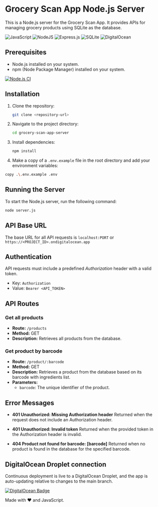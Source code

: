 # Grocery Scan App Node.js Server

This is a Node.js server for the Grocery Scan App. It provides APIs for managing grocery products using SQLite as the database.

![JavaScript](https://img.shields.io/badge/javascript-%23323330.svg?style=for-the-badge&logo=javascript&logoColor=%23F7DF1E) ![NodeJS](https://img.shields.io/badge/node.js-6DA55F?style=for-the-badge&logo=node.js&logoColor=white) ![Express.js](https://img.shields.io/badge/express.js-%23404d59.svg?style=for-the-badge&logo=express&logoColor=%2361DAFB) ![SQLite](https://img.shields.io/badge/sqlite-%2307405e.svg?style=for-the-badge&logo=sqlite&logoColor=white) ![DigitalOcean](https://img.shields.io/badge/DigitalOcean-%230167ff.svg?style=for-the-badge&logo=digitalOcean&logoColor=white)

## Prerequisites

- Node.js installed on your system.
- npm (Node Package Manager) installed on your system.

[![Node.js CI](https://github.com/adamdienes/grocery_app_server/actions/workflows/node.js.yml/badge.svg)](https://github.com/adamdienes/grocery_app_server/actions/workflows/node.js.yml)

## Installation

1. Clone the repository:

   ```bash
   git clone <repository-url>
   ```

2. Navigate to the project directory:

   ```bash
   cd grocery-scan-app-server
   ```

3. Install dependencies:

   ```bash
   npm install
   ```

4. Make a copy of a `.env.example` file in the root directory and add your environment variables:

```bash
copy .\.env.example .env
```

## Running the Server

To start the Node.js server, run the following command:

```bash
node server.js
```

## API Base URL

The base URL for all API requests is `localhost:PORT` or `https://<PROJECT_ID>.ondigitalocean.app`

## Authentication

API requests must include a predefined _Authorization_ header with a valid token.

- Key: `Authorization`
- Value: `Bearer <API_TOKEN>`

## API Routes

### Get all products

- **Route:** `/products`
- **Method:** GET
- **Description:** Retrieves all products from the database.

### Get product by barcode

- **Route:** `/product/:barcode`
- **Method:** GET
- **Description:** Retrieves a product from the database based on its barcode with ingredients list.
- **Parameters:**
  - `barcode`: The unique identifier of the product.

## Error Messages

- **401 Unauthorized: Missing Authorization header**
  Returned when the request does not include an Authorization header.

- **401 Unauthorized: Invalid token**
  Returned when the provided token in the Authorization header is invalid.

- **404 Product not found for barcode: [barcode]**
  Returned when no product is found in the database for the specified barcode.

## DigitalOcean Droplet connection

Continuous deployment is live to a DigitalOcean Droplet, and the app is auto-updating relative to changes to the main branch.

[![DigitalOcean Badge](https://web-platforms.sfo2.cdn.digitaloceanspaces.com/WWW/Badge%201.svg)](https://www.digitalocean.com/?refcode=032964bbbea4)

Made with ❤️ and JavaScript.
